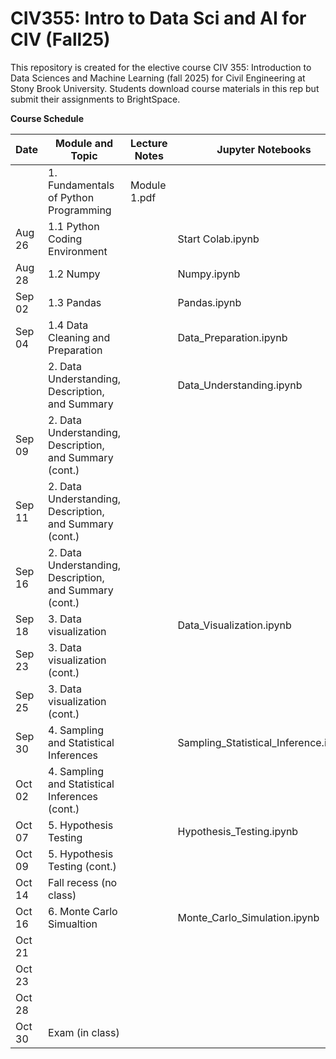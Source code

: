 # CIV355: Intro to Data Sci and AI for CIV (Fall25)

This repository is created for the elective course CIV 355: Introduction to Data Sciences and Machine Learning (fall 2025) for Civil Engineering at Stony Brook University. Students download course materials in this rep but submit their assignments to BrightSpace.


**Course Schedule**

|Date          |Module  and Topic        |Lecture Notes    |Jupyter Notebooks        
| -------------------|-----------------------------------------|-------------------------------|--------------------|
|                 |1. Fundamentals of Python Programming         |Module 1.pdf        
|Aug 26           |1.1 Python Coding Environment                 |                               |Start Colab.ipynb   |
|Aug 28           |1.2 Numpy                                     |                    |Numpy.ipynb                     |
|Sep 02           |1.3 Pandas| |Pandas.ipynb                     |
|Sep 04           |1.4 Data Cleaning and Preparation             |     |Data_Preparation.ipynb
|                 |2. Data Understanding, Description, and Summary             |    |Data_Understanding.ipynb
|Sep 09           |2. Data Understanding, Description, and Summary (cont.)     |
|Sep 11           |2. Data Understanding, Description, and Summary (cont.)     |
|Sep 16           |2. Data Understanding, Description, and Summary (cont.)     |
|Sep 18           |3. Data visualization |                                     |     Data_Visualization.ipynb     |
|Sep 23           |3. Data visualization (cont.)     |
|Sep 25           |3. Data visualization (cont.)     |
|Sep 30           |4. Sampling and Statistical Inferences           |                |Sampling_Statistical_Inference.ipynb
|Oct 02           |4. Sampling and Statistical Inferences (cont.)
|Oct 07           |5. Hypothesis Testing                         |                   |Hypothesis_Testing.ipynb
|Oct 09           |5. Hypothesis Testing (cont.)       
|Oct 14           |Fall recess (no class)
|Oct 16           |6. Monte Carlo Simualtion                      |                    |Monte_Carlo_Simulation.ipynb
|Oct 21
|Oct 23
|Oct 28
|Oct 30           |Exam (in class)


 


